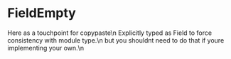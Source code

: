 # FieldEmpty


Here as a touchpoint for copypaste\n  Explicitly typed as Field to force consistency with module type.\n  but you shouldnt need to do that if youre implementing your own.\n


